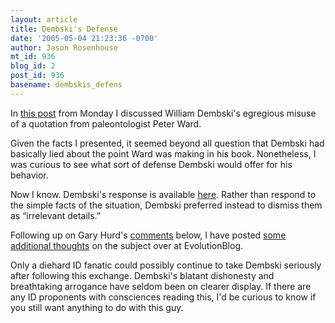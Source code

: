```yaml
---
layout: article
title: Dembski's Defense
date: '2005-05-04 21:23:36 -0700'
author: Jason Rosenhouse
mt_id: 936
blog_id: 2
post_id: 936
basename: dembskis_defens
---
```

<p>In <a href=http://www.pandasthumb.org/pt-archives/000993.html#comments>this post</a> from Monday I discussed William Dembski's egregious misuse of a quotation from paleontologist Peter Ward.  </p>

<p>Given the facts I presented, it seemed beyond all question that Dembski had basically lied about the point Ward was making in his book.  Nonetheless, I was curious to see what sort of defense Dembski would offer for his behavior.</p>

<p>Now I know.  Dembski's response is available <a href=http://www.uncommondescent.com/index.php/archives/41#more-41>here</a>.  Rather than respond to the simple facts of the situation, Dembski preferred instead to dismiss them as &ldquo;irrelevant details.&rdquo;  </p>

<p>Following up on Gary Hurd's <a href=http://www.pandasthumb.org/pt-archives/001003.html#more>comments</a> below, I have posted <a href=http://evolutionblog.blogspot.com/2005/05/can-i-call-him-pathological-liar-now.html>some additional thoughts</a> on the subject over at EvolutionBlog.</p>

<p>Only a diehard ID fanatic could possibly continue to take Dembski seriously after following this exchange.  Dembski's blatant dishonesty and breathtaking arrogance have seldom been on clearer display.  If there are any ID proponents with consciences reading this, I'd be curious to know if you still want anything to do with this guy.</p>
